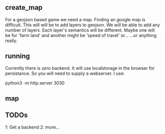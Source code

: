 ## create_map

For a  geojson based game we need  a map. Finding an google map is difficult. This will will be to add layers to geojson. We will be able to add any number of layers. Each layer's semantics will be different. Maybe one will be for 'farm land' and another might be 'speed of travel' or...  ...or anything really.

## running

Currently there is *zero* backend. It will use localstorage in the browser for persistance. So you will need to supply a webserver. I use: 

python3 -m http.server 3030

## map

## TODOs

1: Get a backend
2: more...
